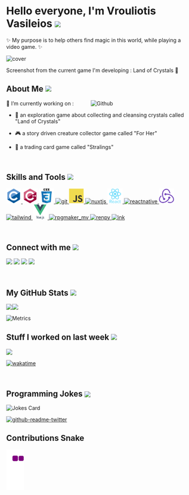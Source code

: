<h1> Hello everyone, I'm Vrouliotis Vasileios <img src = "https://raw.githubusercontent.com/MartinHeinz/MartinHeinz/master/wave.gif" width = 30px> </h1>
<p align='center'>

:sparkles: My purpose is to help others find magic in this world, while playing a video game. :sparkles:

<div align="left">
<img width="700px" height = "500px" src="https://pbs.twimg.com/media/FJI52StXsAMrcZc?format=jpg&name=large" alt="cover" />
</div>

Screenshot from the current game I'm developing : Land of Crystals 💠

<h2> About Me <img src = "https://steptech.com.au/wp-content/uploads/2021/07/Game-development.gif" width = 40px> </h2>

<img width="55%" align="right" alt="Github" src="https://raw.githubusercontent.com/onimur/.github/master/.resources/git-header.svg" />

🔭 I’m currently working on : 

- :gem: an exploration game about collecting and cleansing crystals called "Land of Crystals"

- :video_game: a story driven creature collector game called "For Her" 

- :flower_playing_cards: a trading card game called "Stralings"

<br />

<h2> Skills and Tools <img src = "https://media2.giphy.com/media/QssGEmpkyEOhBCb7e1/giphy.gif?cid=ecf05e47a0n3gi1bfqntqmob8g9aid1oyj2wr3ds3mg700bl&rid=giphy.gif" width = 32px> </h2>
<p align="left"> <a href="https://www.cprogramming.com/" target="_blank" rel="noreferrer"> <img src="https://raw.githubusercontent.com/devicons/devicon/master/icons/c/c-original.svg" alt="c" width="40" height="40"/> </a> <a href="https://www.w3schools.com/cpp/" target="_blank" rel="noreferrer"> <img src="https://raw.githubusercontent.com/devicons/devicon/master/icons/cplusplus/cplusplus-original.svg" alt="cplusplus" width="40" height="40"/> </a> <a href="https://www.w3schools.com/css/" target="_blank" rel="noreferrer"> <img src="https://raw.githubusercontent.com/devicons/devicon/master/icons/css3/css3-original-wordmark.svg" alt="css3" width="40" height="40"/> </a> <a href="https://git-scm.com/" target="_blank" rel="noreferrer"> <img src="https://www.vectorlogo.zone/logos/git-scm/git-scm-icon.svg" alt="git" width="40" height="40"/> </a> <a href="https://developer.mozilla.org/en-US/docs/Web/JavaScript" target="_blank" rel="noreferrer"> <img src="https://raw.githubusercontent.com/devicons/devicon/master/icons/javascript/javascript-original.svg" alt="javascript" width="40" height="40"/> </a> <a href="https://nuxtjs.org/" target="_blank" rel="noreferrer"> <img src="https://www.vectorlogo.zone/logos/nuxtjs/nuxtjs-icon.svg" alt="nuxtjs" width="40" height="40"/> </a> <a href="https://reactjs.org/" target="_blank" rel="noreferrer"> <img src="https://raw.githubusercontent.com/devicons/devicon/master/icons/react/react-original-wordmark.svg" alt="react" width="40" height="40"/> </a> <a href="https://reactnative.dev/" target="_blank" rel="noreferrer"> <img src="https://reactnative.dev/img/header_logo.svg" alt="reactnative" width="40" height="40"/> </a> <a href="https://redux.js.org" target="_blank" rel="noreferrer"> <img src="https://raw.githubusercontent.com/devicons/devicon/master/icons/redux/redux-original.svg" alt="redux" width="40" height="40"/> </a> <a href="https://tailwindcss.com/" target="_blank" rel="noreferrer"> <img src="https://www.vectorlogo.zone/logos/tailwindcss/tailwindcss-icon.svg" alt="tailwind" width="40" height="40"/> </a> <a href="https://vuejs.org/" target="_blank" rel="noreferrer"> <img src="https://raw.githubusercontent.com/devicons/devicon/master/icons/vuejs/vuejs-original-wordmark.svg" alt="vuejs" width="40" height="40"/> </a>
<a href="https://www.rpgmakerweb.com/products/rpg-maker-mv" target="_blank" rel="noreferrer"> <img src="https://assets-global.website-files.com/5efc0159f9a97ba05a8b2902/5f17f33b543268baf3b87e38_header-icon-1.png" alt="rpgmaker_mv" width="40" height="40"/> </a> <a href="https://www.renpy.org/why.html" target="_blank" rel="noreferrer"> <img src="https://img.utdstc.com/icon/fdf/eda/fdfeda8e6927711d57e447e168e95566d964dd51e9eb2f7e1874c72f985195bb:200" alt="renpy" width="40" height="40"/> </a> <a href="https://www.inklestudios.com/ink/" target="_blank" rel="noreferrer"> <img src="https://www.inklestudios.com/ink/img/inky-icon.png" alt="ink" width="40" height="40"/> </a> </p>

<br />

<h2> Connect with me <img src='https://raw.githubusercontent.com/ShahriarShafin/ShahriarShafin/main/Assets/handshake.gif' width="70px"> </h2>

<p align="left"> <a href = 'https://www.linkedin.com/in/vvrouliotis'> <img width = '32px' src="https://raw.githubusercontent.com/rahulbanerjee26/githubAboutMeGenerator/main/icons/linked-in-alt.svg"/></a> <a href = 'https://www.twitter.com/vvroul'> <img width = '32px' src="https://raw.githubusercontent.com/rahulbanerjee26/githubAboutMeGenerator/main/icons/twitter.svg"/></a> <a href = 'https://vvroul.github.io/'> <img width = '32px' src="https://raw.githubusercontent.com/rahulbanerjee26/githubAboutMeGenerator/main/icons/portfolio.png"/></a> <a href = 'https://www.github.com/vvroul'> <img width = '32px' src="https://raw.githubusercontent.com/rahulbanerjee26/githubAboutMeGenerator/main/icons/github.svg"/></a> </p> 

<br />

<h2> My GitHub Stats <img src='https://cdn.dribbble.com/users/1277312/screenshots/14733298/media/39b1045e593737587dd60e42c8422d1f.gif' width='60px'> </h2>

<div style="display: flex; flex-direction: row;">
 <img class="img" src="https://github-readme-stats.vercel.app/api?username=vvroul&show_icons=true&theme=gruvbox&count_private=true" />
 <img class="img" src="https://github-readme-streak-stats.herokuapp.com/?user=DenverCoder1&theme=gruvbox" />
</div>

![Metrics](https://metrics.lecoq.io/vvroul?template=terminal&base.header=0&base.activity=0&base.repositories=0&base.metadata=0&languages=1&languages.limit=8&languages.colors=github&languages.threshold=0%25&config.timezone=America%2FToronto)

<h2> Stuff I worked on last week  <img src = "https://media1.giphy.com/media/JZ40cnfnN11KycrvMF/giphy.gif?cid=ecf05e47a0n3gi1bfqntqmob8g9aid1oyj2wr3ds3mg700bl&rid=giphy.gif" width = 30px> </h2>
<a href="https://github.com/anuraghazra/github-readme-stats">
<img align="center" src="https://github-readme-stats.vercel.app/api/wakatime?username=@vvroul&compact=True"/>
</a>
<br>

[![wakatime](https://wakatime.com/badge/user/f93a44b2-26c5-4066-92e5-de5250820f20.svg)](https://wakatime.com/@f93a44b2-26c5-4066-92e5-de5250820f20)

<br />

<h2> Programming Jokes <img align ='center' src='https://media2.giphy.com/media/UQDSBzfyiBKvgFcSTw/giphy.gif?cid=ecf05e47p3cd513axbek3f56ti3jzizq8hincw20jauyyfyw&rid=giphy.gif' width = '32px'></h2>

![Jokes Card](https://readme-jokes.vercel.app/api?theme=default)

[![github-readme-twitter](https://github-readme-twitter.gazf.vercel.app/api?id=vvroul)](https://github.com/gazf/github-readme-twitter)


<h2> Contributions Snake </h2>

![snake gif](https://raw.githubusercontent.com/vvroul/vvroul/output/github-contribution-grid-snake.gif)

